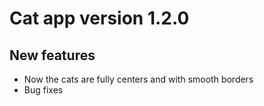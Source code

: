 # Cat app version 1.2.0

## New features

- Now the cats are fully centers and with smooth borders
- Bug fixes
